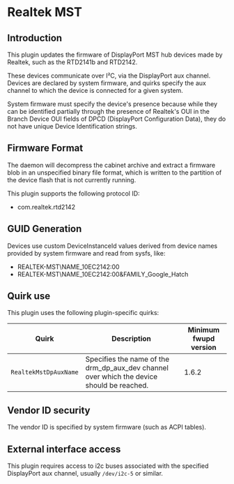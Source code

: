 Realtek MST
===========

Introduction
------------

This plugin updates the firmware of DisplayPort MST hub
devices made by Realtek, such as the RTD2141b and RTD2142.

These devices communicate over I²C, via the DisplayPort aux channel. Devices
are declared by system firmware, and quirks specify the aux channel to which
the device is connected for a given system.

System firmware must specify the device's presence because while they can be
identified partially through the presence of Realtek's OUI in the Branch
Device OUI fields of DPCD (DisplayPort Configuration Data), they do not have
unique Device Identification strings.

Firmware Format
---------------

The daemon will decompress the cabinet archive and extract a firmware blob in
an unspecified binary file format, which is written to the partition of the
device flash that is not currently running.

This plugin supports the following protocol ID:

 * com.realtek.rtd2142

GUID Generation
---------------

Devices use custom DeviceInstanceId values derived from device names
provided by system firmware and read from sysfs, like:

 * REALTEK-MST\NAME_10EC2142:00
 * REALTEK-MST\NAME_10EC2142:00&FAMILY_Google_Hatch

Quirk use
---------
This plugin uses the following plugin-specific quirks:

| Quirk                  | Description                                 | Minimum fwupd version |
|------------------------|---------------------------------------------|-----------------------|
| `RealtekMstDpAuxName`  | Specifies the name of the drm_dp_aux_dev channel over which the device should be reached. | 1.6.2 |

Vendor ID security
------------------

The vendor ID is specified by system firmware (such as ACPI tables).

External interface access
---

This plugin requires access to i2c buses associated with the specified
DisplayPort aux channel, usually `/dev/i2c-5` or similar.
